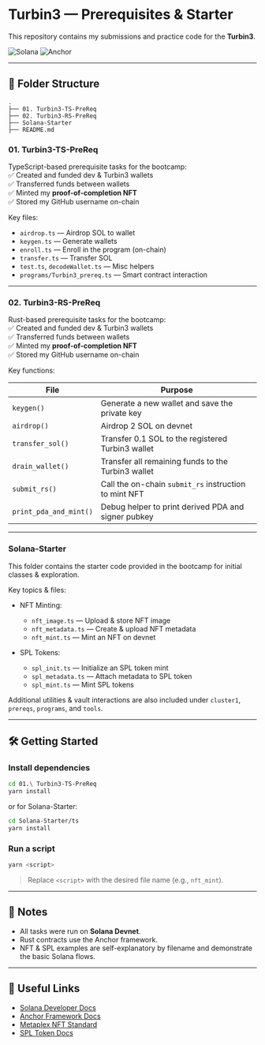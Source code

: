 # Turbin3 — Prerequisites & Starter

This repository contains my submissions and practice code for the **Turbin3**.

![Solana](https://img.shields.io/badge/Solana-Devnet-3ECF8E?logo=solana\&logoColor=white)
![Anchor](https://img.shields.io/badge/Anchor-Framework-blueviolet)

---

## 📁 Folder Structure

```
.
├── 01. Turbin3-TS-PreReq
├── 02. Turbin3-RS-PreReq
├── Solana-Starter
├── README.md
```

### 01. Turbin3-TS-PreReq

TypeScript-based prerequisite tasks for the bootcamp: <br />
✅ Created and funded dev & Turbin3 wallets <br />
✅ Transferred funds between wallets <br />
✅ Minted my **proof-of-completion NFT** <br />
✅ Stored my GitHub username on-chain <br />

Key files:

* `airdrop.ts` — Airdrop SOL to wallet
* `keygen.ts` — Generate wallets
* `enroll.ts` — Enroll in the program (on-chain)
* `transfer.ts` — Transfer SOL
* `test.ts`, `decodeWallet.ts` — Misc helpers
* `programs/Turbin3_prereq.ts` — Smart contract interaction

---

### 02. Turbin3-RS-PreReq

Rust-based prerequisite tasks for the bootcamp: <br />
✅ Created and funded dev & Turbin3 wallets <br />
✅ Transferred funds between wallets <br />
✅ Minted my **proof-of-completion NFT** <br />
✅ Stored my GitHub username on-chain <br />

Key functions:

| File                   | Purpose                                               |
| ---------------------- | ----------------------------------------------------- |
| `keygen()`             | Generate a new wallet and save the private key        |
| `airdrop()`            | Airdrop 2 SOL on devnet                               |
| `transfer_sol()`       | Transfer 0.1 SOL to the registered Turbin3 wallet     |
| `drain_wallet()`       | Transfer all remaining funds to the Turbin3 wallet    |
| `submit_rs()`          | Call the on-chain `submit_rs` instruction to mint NFT |
| `print_pda_and_mint()` | Debug helper to print derived PDA and signer pubkey   |

---

### Solana-Starter

This folder contains the starter code provided in the bootcamp for initial classes & exploration.

Key topics & files:

* NFT Minting:

  * `nft_image.ts` — Upload & store NFT image
  * `nft_metadata.ts` — Create & upload NFT metadata
  * `nft_mint.ts` — Mint an NFT on devnet

* SPL Tokens:

  * `spl_init.ts` — Initialize an SPL token mint
  * `spl_metadata.ts` — Attach metadata to SPL token
  * `spl_mint.ts` — Mint SPL tokens

Additional utilities & vault interactions are also included under `cluster1`, `prereqs`, `programs`, and `tools`.

---

## 🛠️ Getting Started

### Install dependencies

```bash
cd 01.\ Turbin3-TS-PreReq
yarn install
```

or for Solana-Starter:

```bash
cd Solana-Starter/ts
yarn install
```

### Run a script

```bash
yarn <script>
```

> Replace `<script>` with the desired file name (e.g., `nft_mint`).

---

## 📜 Notes

* All tasks were run on **Solana Devnet**.
* Rust contracts use the Anchor framework.
* NFT & SPL examples are self-explanatory by filename and demonstrate the basic Solana flows.

---

## 🔗 Useful Links

* [Solana Developer Docs](https://docs.solana.com/)
* [Anchor Framework Docs](https://book.anchor-lang.com/)
* [Metaplex NFT Standard](https://docs.metaplex.com/)
* [SPL Token Docs](https://spl.solana.com/token)

